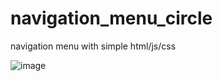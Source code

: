 # navigation_menu_circle
 navigation menu with simple html/js/css
 
![image](https://user-images.githubusercontent.com/7149435/176237375-7cebc482-5afb-4c86-86fe-10ca24cce7b4.png)
